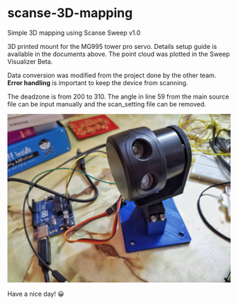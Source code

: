 # scanse-3D-mapping
Simple 3D mapping using Scanse Sweep v1.0

3D printed mount for the MG995 tower pro servo.
Details setup guide is available in the documents above.
The point cloud was plotted in the Sweep Visualizer Beta.

Data conversion was modified from the project done by the other team.
**Error handling** is important to keep the device from scanning.

The deadzone is from 200 to 310.
The angle in line 59 from the main source file can be input manually and the scan_setting file can be removed.

![mapping device](https://github.com/jacklim5400/scanse-3D-mapping/blob/master/Examples/Picture%20of%20environment/sweepDevice.jpg)

Have a nice day! :grinning:
